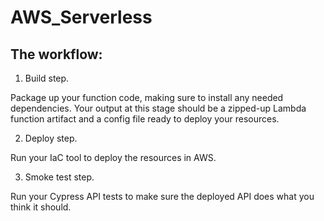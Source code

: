 # AWS_Serverless

## The workflow:

1. Build step. 

Package up your function code, making sure to install any needed dependencies. Your output at this stage should be a zipped-up Lambda function artifact and a config file ready to deploy your resources.

2. Deploy step. 

Run your IaC tool to deploy the resources in AWS.

3. Smoke test step. 

Run your Cypress API tests to make sure the deployed API does what you think it should.
